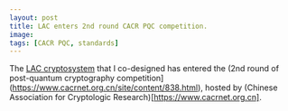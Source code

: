 ```yaml
---
layout: post
title: LAC enters 2nd round CACR PQC competition.
image:
tags: [CACR PQC, standards]
---
```


The [LAC cryptosystem](https://eprint.iacr.org/2018/1009.pdf) that I co-designed has entered the (2nd round of post-quantum
cryptography competition](https://www.cacrnet.org.cn/site/content/838.html), hosted by
(Chinese Association for Cryptologic Research)[https://www.cacrnet.org.cn].
